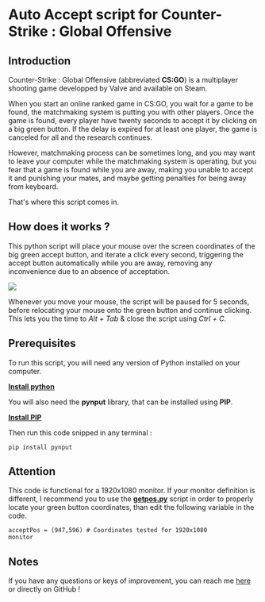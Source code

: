 # Auto Accept script for Counter-Strike : Global Offensive

## Introduction

Counter-Strike : Global Offensive (abbreviated **CS:GO**) is a multiplayer shooting game developped by Valve and available on Steam.

When you start an online ranked game in CS:GO, you wait for a game to be found, the matchmaking system is putting you with other players. Once the game is found, every player have twenty seconds to accept it by clicking on a big green button. If the delay is expired for at least one player, the game is canceled for all and the research continues.

However, matchmaking process can be sometimes long, and you may want to leave your computer while the matchmaking system is operating, but you fear that a game is found while you are away, making you unable to accept it and punishing your mates, and maybe getting penalties for being away from keyboard.

That's where this script comes in.

## How does it works ?

This python script will place your mouse over the screen coordinates of the big green accept button, and iterate a click every second, triggering the accept button automatically while you are away, removing any inconvenience due to an absence of acceptation.

![](https://i.imgur.com/wvUl1VK.png)

Whenever you move your mouse, the script will be paused for 5 seconds, before relocating your mouse onto the green button and continue clicking. This lets you the time to *Alt + Tab* & close the script using *Ctrl + C*.

## Prerequisites

To run this script, you will need any version of Python installed on your computer.

**[Install python](https://www.python.org/downloads/)**

You will also need the **pynput** library, that can be installed using **PIP**.

**[Install PIP](https://pip.pypa.io/en/stable/installing/)**

Then run this code snipped in any terminal :

<code>pip install pynput</code>

## Attention

This code is functional for a 1920x1080 monitor. If your monitor definition is different, I recommend you to use the **[getpos.py](https://github.com/LoicE5/GetPos)** script in order to properly locate your green button coordinates, than edit the following variable in the code.

<code>acceptPos = (947,596) # Coordinates tested for 1920x1080 monitor</code>

## Notes

If you have any questions or keys of improvement, you can reach me [here](https://www.linkedin.com/in/loic-etienne/) or directly on GitHub !